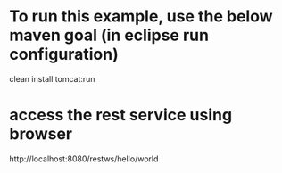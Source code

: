 # To run this example, use the below maven goal (in eclipse run configuration) 
clean install tomcat:run

# access the rest service using browser
http://localhost:8080/restws/hello/world